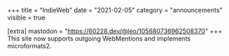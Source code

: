 +++
title = "IndieWeb"
date = "2021-02-05"
category = "announcements"
visible = true

[extra]
mastodon = "https://60228.dev/@leo/105680736962508370"
+++
This site now supports outgoing WebMentions and implements microformats2.
<a href="https://brid.gy/publish/mastodon"></a>